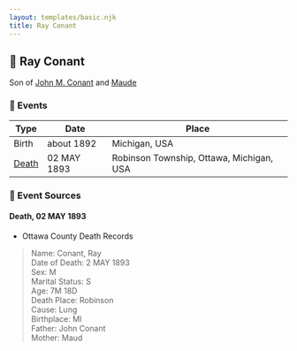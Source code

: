 ```yaml
---
layout: templates/basic.njk
title: Ray Conant
---
```

## 🔵 Ray Conant

Son of [John M. Conant](/people/3/38989658) and [Maude ](/people/5/58402932)

### 📆 Events

Type | Date | Place
------ | ------ | ------
Birth | about 1892 | Michigan, USA
[Death](#event-event-3) | 02 MAY 1893 | Robinson Township, Ottawa, Michigan, USA

### 📰 Event Sources

#### <a id="event-event-3"></a> Death, 02 MAY 1893
* Ottawa County Death Records
>   
  > Name: Conant, Ray  
  > Date of Death: 2 MAY 1893  
  > Sex: M  
  > Marital Status: S  
  > Age: 7M 18D  
  > Death Place: Robinson  
  > Cause: Lung  
  > Birthplace: MI  
  > Father: John Conant  
  > Mother: Maud
